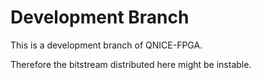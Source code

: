 Development Branch
==================

This is a development branch of QNICE-FPGA.

Therefore the bitstream distributed here might be instable.
